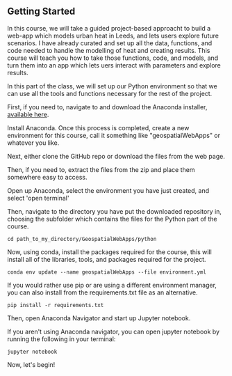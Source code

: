 
## Getting Started

In this course, we will take a guided project-based approacht to build a web-app which models urban heat in Leeds, and lets users explore future scenarios. I have already curated and set up all the data, functions, and code needed to handle the modelling of heat and creating results. This course will teach you how to take those functions, code, and models, and turn them into an app which lets uers interact with parameters and explore results. 

In this part of the class, we will set up our Python environment so that we can use all the tools and functions necessary for the rest of the project. 

First, if you need to, navigate to and download the Anaconda installer, [available here](https://www.anaconda.com/download). 

Install Anaconda. Once this process is completed, create a new environment for this course, call it something like "geospatialWebApps" or whatever you like. 

Next, either clone the GitHub repo or download the files from the web page. 

Then, if you need to, extract the files from the zip and place them somewhere easy to access. 

Open up Anaconda, select the environment you have just created, and select 'open terminal' 

Then, navigate to the directory you have put the downloaded repository in, choosing the subfolder which contains the files for the Python part of the course. 

    cd path_to_my_directory/GeospatialWebApps/python

Now, using conda, install the packages required for the course, this will install all of the libraries, tools, and packages required for the project. 

    conda env update --name geospatialWebApps --file environment.yml

If you would rather use pip or are using a different environment manager, you can also install from the requirements.txt file as an alternative. 

    pip install -r requirements.txt

Then, open Anaconda Navigator and start up Jupyter notebook. 

If you aren't using Anaconda navigator, you can open jupyter notebook by running the following in your terminal:

    jupyter notebook

Now, let's begin! 

